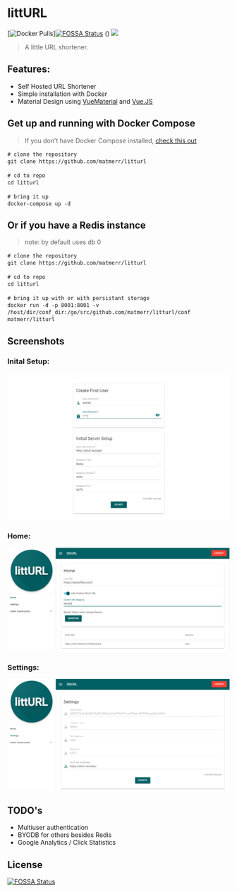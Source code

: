 # littURL
[![Docker Pulls](https://img.shields.io/docker/pulls/matmerr/litturl.svg)][![FOSSA Status](https://app.fossa.io/api/projects/git%2Bhttps%3A%2F%2Fgithub.com%2Fmatmerr%2Flitturl.svg?type=shield)](https://app.fossa.io/projects/git%2Bhttps%3A%2F%2Fgithub.com%2Fmatmerr%2Flitturl?ref=badge_shield)
() [![](https://images.microbadger.com/badges/image/matmerr/litturl.svg)](https://microbadger.com/images/matmerr/litturl "Get your own image badge on microbadger.com")
> A little URL shortener.
## Features:
- Self Hosted URL Shortener
- Simple installation with Docker
- Material Design using [VueMaterial](http://vuematerial.io/#/) and [Vue.JS](https://vuejs.org/)


## Get up and running with Docker Compose
> If you don't have Docker Compose installed, [check this out](https://docs.docker.com/compose/install/#install-as-a-container)

```
# clone the repository
git clone https://github.com/matmerr/litturl

# cd to repo
cd litturl

# bring it up
docker-compose up -d
```
## Or if you have a Redis instance
> note: by default uses db 0
```
# clone the repository
git clone https://github.com/matmerr/litturl

# cd to repo
cd litturl

# bring it up with or with persistant storage
docker run -d -p 8001:8001 -v /host/dir/conf_dir:/go/src/github.com/matmerr/litturl/conf matmerr/litturl
```


## Screenshots

### **Inital Setup:**
[![settings](docs/images/initial_setup.png)]()
### **Home:**
[![home](docs/images/home.png)]()
### **Settings:**
[![settings](docs/images/settings.png)]()

## TODO's
- Multiuser authentication
- BYODB for others besides Redis
- Google Analytics / Click Statistics


## License
[![FOSSA Status](https://app.fossa.io/api/projects/git%2Bhttps%3A%2F%2Fgithub.com%2Fmatmerr%2Flitturl.svg?type=large)](https://app.fossa.io/projects/git%2Bhttps%3A%2F%2Fgithub.com%2Fmatmerr%2Flitturl?ref=badge_large)